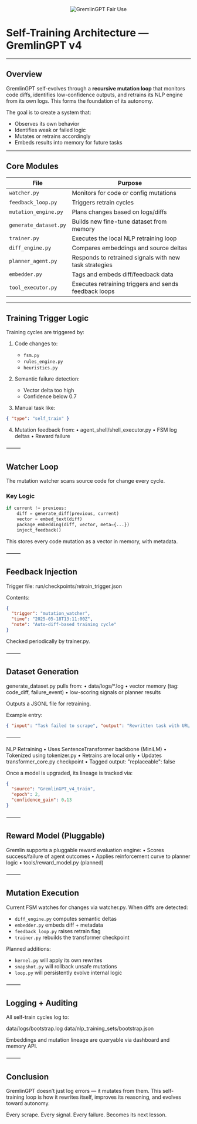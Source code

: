 <div align="center">
  <img src="https://img.shields.io/badge/Fair%20Use-GremlinGPT%20v1.0-black?style=for-the-badge&labelColor=black&color=red&logo=ghost&logoColor=red" alt="GremlinGPT Fair Use">
</div>

# Self-Training Architecture — GremlinGPT v4

---

## Overview

GremlinGPT self-evolves through a **recursive mutation loop** that monitors code diffs, identifies low-confidence outputs, and retrains its NLP engine from its own logs. This forms the foundation of its autonomy.

The goal is to create a system that:
- Observes its own behavior
- Identifies weak or failed logic
- Mutates or retrains accordingly
- Embeds results into memory for future tasks

---

## Core Modules

| File                           | Purpose                                      |
|--------------------------------|----------------------------------------------|
| `watcher.py`                   | Monitors for code or config mutations        |
| `feedback_loop.py`            | Triggers retrain cycles                      |
| `mutation_engine.py`          | Plans changes based on logs/diffs            |
| `generate_dataset.py`         | Builds new fine-tune dataset from memory     |
| `trainer.py`                  | Executes the local NLP retraining loop       |
| `diff_engine.py`              | Compares embeddings and source deltas        |
| `planner_agent.py`            | Responds to retrained signals with new task strategies |
| `embedder.py`                 | Tags and embeds diff/feedback data           |
| `tool_executor.py`            | Executes retraining triggers and sends feedback loops |

---

## Training Trigger Logic

Training cycles are triggered by:

1. Code changes to:
   - `fsm.py`
   - `rules_engine.py`
   - `heuristics.py`

2. Semantic failure detection:
   - Vector delta too high
   - Confidence below 0.7

3. Manual task like:
```json
{ "type": "self_train" }
```
4.	Mutation feedback from:
	•	agent_shell/shell_executor.py
	•	FSM log deltas
	•	Reward failure

⸻

## Watcher Loop

The mutation watcher scans source code for change every cycle.

### Key Logic
```python
if current != previous:
    diff = generate_diff(previous, current)
    vector = embed_text(diff)
    package_embedding(diff, vector, meta={...})
    inject_feedback()
```
This stores every code mutation as a vector in memory, with metadata.

⸻

## Feedback Injection

Trigger file:
run/checkpoints/retrain_trigger.json

Contents:
```json
{
  "trigger": "mutation_watcher",
  "time": "2025-05-18T13:11:00Z",
  "note": "Auto-diff-based training cycle"
}
```

Checked periodically by trainer.py.

⸻

## Dataset Generation

generate_dataset.py pulls from:
	•	data/logs/*.log
	•	vector memory (tag: code_diff, failure_event)
	•	low-scoring signals or planner results

Outputs a JSONL file for retraining.

Example entry:
```json
{ "input": "Task failed to scrape", "output": "Rewritten task with URL fix" }
```

⸻

NLP Retraining
	•	Uses SentenceTransformer backbone (MiniLM)
	•	Tokenized using tokenizer.py
	•	Retrains are local only
	•	Updates transformer_core.py checkpoint
	•	Tagged output: "replaceable": false

Once a model is upgraded, its lineage is tracked via:
```json
{
  "source": "GremlinGPT_v4_train",
  "epoch": 2,
  "confidence_gain": 0.13
}
```

⸻

## Reward Model (Pluggable)

Gremlin supports a pluggable reward evaluation engine:
	•	Scores success/failure of agent outcomes
	•	Applies reinforcement curve to planner logic
	•	tools/reward_model.py (planned)

⸻

## Mutation Execution

Current FSM watches for changes via watcher.py. When diffs are detected:
- `diff_engine.py` computes semantic deltas
- `embedder.py` embeds diff + metadata
- `feedback_loop.py` raises retrain flag
- `trainer.py` rebuilds the transformer checkpoint

Planned additions:
- `kernel.py` will apply its own rewrites
- `snapshot.py` will rollback unsafe mutations
- `loop.py` will persistently evolve internal logic

⸻

## Logging + Auditing

All self-train cycles log to:

data/logs/bootstrap.log
data/nlp_training_sets/bootstrap.json

Embeddings and mutation lineage are queryable via dashboard and memory API.

⸻

## Conclusion

GremlinGPT doesn’t just log errors — it mutates from them.
This self-training loop is how it rewrites itself, improves its reasoning, and evolves toward autonomy.

Every scrape.
Every signal.
Every failure.
Becomes its next lesson.
